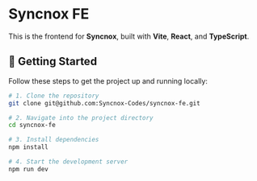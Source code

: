 # Syncnox FE

This is the frontend for **Syncnox**, built with **Vite**, **React**, and **TypeScript**.

## 🚀 Getting Started

Follow these steps to get the project up and running locally:

```bash
# 1. Clone the repository
git clone git@github.com:Syncnox-Codes/syncnox-fe.git

# 2. Navigate into the project directory
cd syncnox-fe

# 3. Install dependencies
npm install

# 4. Start the development server
npm run dev
```
